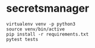 # secretsmanager

```
virtualenv venv -p python3 
source venv/bin/active
pip install -r requirements.txt
pytest tests
```

